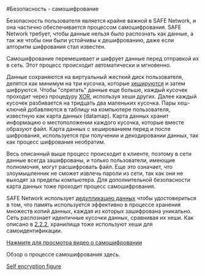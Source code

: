 #Безопасность - самошифрование

Безопасность пользователя является крайне важной в SAFE Network, и она частично обеспечивается процессом самошифрования. SAFE Network требует, чтобы данные нельзя было распознать как данные, а так же чтобы они были устойчивы к дешифрованию, даже если алгоритм шифрования стал известен.

Самошифрование перемешивает и шифрует данные перед отправкой их в сеть. Этот процесс происходит автоматически и мгновенно.

Данные сохраняются на виртуальный жесткий диск пользователя, делятся как минимум на три кусочка, которые [хешируются](https://ru.wikipedia.org/wiki/Хеширование) и затем шифруются. Чтобы "спрятать" данные еще больше, каждый кусочек проходит через процедуру [XOR](https://ru.wikipedia.org/wiki/%D0%A1%D0%BB%D0%BE%D0%B6%D0%B5%D0%BD%D0%B8%D0%B5_%D0%BF%D0%BE_%D0%BC%D0%BE%D0%B4%D1%83%D0%BB%D1%8E_2), используя хеши других. Далее каждый кусочек разбивается на тридцать два маленьких кусочка. Пары хеш-ключей добавляются в таблицу на компьютере пользователя, известную как карта данных (datamap). Карта данных хранит информацию о местоположении каждого кусочка, которые вместе образуют файл. Карта данных с хешированием перед и после шифрования, используется при получении и декодировании данных, так как процесс шифрования необратим.

Весь описанный выше процесс происходит в клиенте, поэтому в сети данные всегда зашифрованы, и только пользователи, имеющие полномочия, могут расшифровать файл. Еще это означает, что злоумышленник не сможет извлечь пароли из сети, так как они не выходят за пределы компьютера. Для дополнительной безопасности карта данных тоже проходит процесс самошифрования.

SAFE Network использует [дедупликацию данных](https://ru.wikipedia.org/wiki/%D0%94%D0%B5%D0%B4%D1%83%D0%BF%D0%BB%D0%B8%D0%BA%D0%B0%D1%86%D0%B8%D1%8F_%D0%B4%D0%B0%D0%BD%D0%BD%D1%8B%D1%85) чтобы удостовериться в том, что память используется эффективно в процессе хранения множеств копий данных, каждая из которых зашифрована уникально. Сеть распознает идентичные кусочки данных, сравнивая их хеши. Как описано в [2.2.2](http://maidsafe.net/SystemDocs/system_components/guaranteed_vault_identification.html), хранилища тоже используют хеши для самоидентификации.

[Нажмите для просмотра видео о самошифровании](https://www.youtube.com/watch?v=Jnvwv4z17b4)

Обзор о процессе самошифрования здесь.

[Self encryption figure](./img/self-encryption.png)
